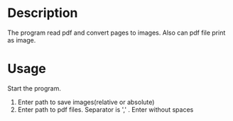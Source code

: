 # Description
The program read pdf and convert  pages to images. Also can pdf file print as image.
# Usage
Start the program.
1. Enter path to save images(relative or absolute)
2. Enter path to pdf files. Separator is ',' . Enter without spaces
